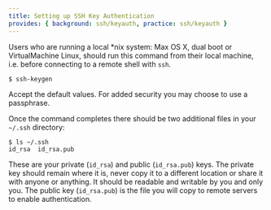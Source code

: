 ```yaml
---
title: Setting up SSH Key Authentication
provides: { background: ssh/keyauth, practice: ssh/keyauth }
---
```


Users who are running a local *nix system: Max OS X, dual boot or
VirtualMachine Linux, should run this command from their local
machine, i.e. before connecting to a remote shell with `ssh`.

~~~~ console
$ ssh-keygen
~~~~

Accept the default values.  For added security you may choose to use a
passphrase.

Once the command completes there should be two additional files in your `~/.ssh` directory:

~~~~ console
$ ls ~/.ssh
id_rsa  id_rsa.pub
~~~~

These are your private (`id_rsa`) and public (`id_rsa.pub`) keys.  The
private key should remain where it is, never copy it to a different
location or share it with anyone or anything.  It should be readable
and writable by you and only you.  The public key (`id_rsa.pub`) is
the file you will copy to remote servers to enable authentication.
